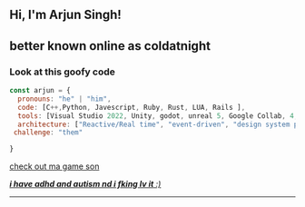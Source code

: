 <h2> Hi, I'm Arjun Singh!</h2>

<h2>better known online as coldatnight</h2>

### Look at this goofy code  

```javascript
const arjun = {
  pronouns: "he" | "him",
  code: [C++,Python, Javescript, Ruby, Rust, LUA, Rails ],
  tools: [Visual Studio 2022, Unity, godot, unreal 5, Google Collab, 4,  Jest, Docker],
  architecture: ["Reactive/Real time", "event-driven", "design system pattern"],
 challenge: "them"

}
```
<a href = "https://mvnes.vercel.app/"> check out ma game son

 <em><b>i have adhd and autism nd i fking lv it</b> :)</em>

---
